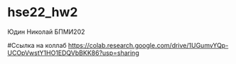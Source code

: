 # hse22_hw2
Юдин Николай БПМИ202

#Ссылка на коллаб
https://colab.research.google.com/drive/1UGumvYQp-UCOpVwstY1HO1EDQVbBKK86?usp=sharing

